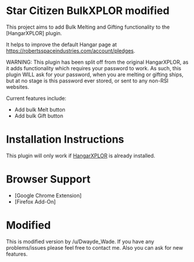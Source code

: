 # Star Citizen BulkXPLOR modified

This project aims to add Bulk Melting and Gifting functionality to the [HangarXPLOR] plugin.

It helps to improve the default Hangar page at https://robertsspaceindustries.com/account/pledges.

WARNING: This plugin has been split off from the original HangarXPLOR, as it adds functionality which requires your password to work. As such, this plugin WILL ask for your password, when you are melting or gifting ships, but at no stage is this password ever stored, or sent to any non-RSI websites.

Current features include:
* Add bulk Melt button
* Add bulk Gift button

# Installation Instructions

This plugin will only work if [HangarXPLOR](https://github.com/Dwayde/StarCitizen-HangarXPLOR) is already installed.

# Browser Support 

* [Google Chrome Extension]
* [Firefox Add-On]


# Modified

This is modified version by /u/Dwayde_Wade. If you have any problems/issues please feel free to contact me. Also you can ask for new features.

